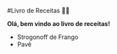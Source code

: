 #Livro de Receitas :man_cook:

**Olá, bem vindo ao livro de receitas!**

- Strogonoff de Frango
- Pavê





